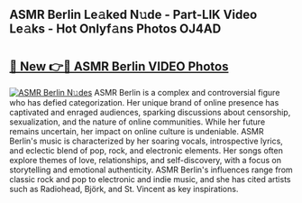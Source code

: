 ## ASMR Berlin Le𝚊ked N𝚞de - Part-LlK Video Le𝚊ks - Hot Onlyf𝚊ns Photos OJ4AD

# <h2><a href="http://ab49850.deff.icu/?id=ASMR+Berlin">🔗 New 👉🔴 ASMR Berlin VIDEO Photos</a></h2>

[![ASMR Berlin N𝚞des](https://i.imgur.com/rIISA9y.gif)](http://ab49850.deff.icu/?id=ASMR+Berlin)
ASMR Berlin is a complex and controversial figure who has defied categorization. Her unique brand of online presence has captivated and enraged audiences, sparking discussions about censorship, sexualization, and the nature of online communities. While her future remains uncertain, her impact on online culture is undeniable. ASMR Berlin's music is characterized by her soaring vocals, introspective lyrics, and eclectic blend of pop, rock, and electronic elements. Her songs often explore themes of love, relationships, and self-discovery, with a focus on storytelling and emotional authenticity. ASMR Berlin's influences range from classic rock and pop to electronic and indie music, and she has cited artists such as Radiohead, Björk, and St. Vincent as key inspirations.

